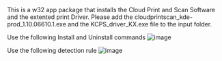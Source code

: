 This is a w32 app package that installs the Cloud Print and Scan Software and the extented print Driver. Please add the cloudprintscan_kde-prod_1.10.06610.1.exe and the KCPS_driver_KX.exe file to the input folder.

Use the following Install and Uninstall commands
![image](https://github.com/user-attachments/assets/c9a23cea-c277-4e8b-bde6-3c9b2ae7ccfe)


Use the following detection rule
![image](https://github.com/user-attachments/assets/9fad55ce-469c-4dac-a21e-c7887e4b6f31)

